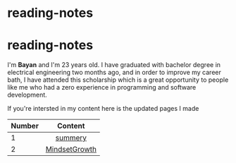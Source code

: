# reading-notes

# reading-notes

 I'm **Bayan** and I'm 23 years old. I have graduated with  bachelor degree in electrical engineering two months ago, and in order to improve my career bath, I have attended this scholarship which is a great opportunity to people like me who had a zero experience in programming and software development. 

 If you're intersted in my  content here is the updated pages I made  

 
  

| Number      | Content  | 
| :------------- | :----------: | 
|     1 | [summery](https://bayan-hmaidy98.github.io/Summery/)   | 
| 2   | [MindsetGrowth](/Mindset.md) | 